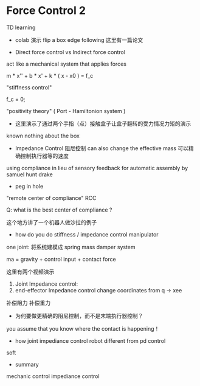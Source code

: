 # Force Control 2

TD learning

- colab 演示
flip a box
edge following 这里有一篇论文

- Direct force control vs Indirect force control

act like a mechanical system that applies forces

m * x'' + b * x' + k * ( x - x0 ) = f_c

"stiffness control"

f_c = 0;

"positivity theory" ( Port - Hamiltonion system )

- 这里演示了通过两个手指（点）接触盒子让盒子翻转的受力情况力矩的演示

known nothing about the box

- Impedance Control 阻尼控制
can also change the effective mass
可以精确控制执行器等的速度

using compliance in lieu of sensory feedback for automatic assembly by samuel hunt drake

- peg in hole

"remote center of compliance" RCC

Q: what is the best center of compliance ?

这个地方讲了一个机器人做沙拉的例子

- how do you do stiffness / impedance control manipulator

one joint: 将系统建模成 spring mass damper system

ma  = gravity + control input +  contact force

这里有两个视频演示
1. Joint Impedance control:
2. end-effector Impedance control
change coordinates from q -> xee

补偿阻力 补偿重力

- 为何要做更精确的阻尼控制，而不是末端执行器控制？

you assume that you know where the contact is happening！

- how joint impediance control robot different from pd control

soft 

- summary

mechanic control 
impediance control

